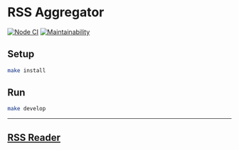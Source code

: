 # RSS Aggregator

[![Node CI](https://github.com/CalledByThe4ire/frontend-project-lvl3/workflows/Node%20CI/badge.svg)](https://github.com/CalledByThe4ire/frontend-project-lvl3/actions)
[![Maintainability](https://api.codeclimate.com/v1/badges/0496ab83c569d9f087c0/maintainability)](https://codeclimate.com/github/CalledByThe4ire/frontend-project-lvl3/maintainability)

## Setup

```sh
make install
```

## Run

```sh
make develop
```
***
## [RSS Reader](https://frontend-project-lvl3-psi.vercel.app/)
